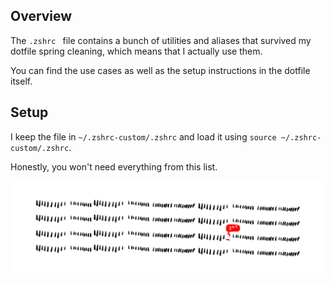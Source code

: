 ## Overview

The `.zshrc ` file contains a bunch of utilities and aliases that survived my dotfile spring cleaning, which means that I actually use them.

You can find the use cases as well as the setup instructions in the dotfile itself. 

## Setup

I keep the file in `~/.zshrc-custom/.zshrc` and load it using `source ~/.zshrc-custom/.zshrc`.

Honestly, you won't need everything from this list.

![I didn't have a logo](./logo.jpg)